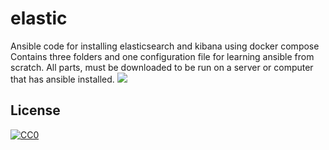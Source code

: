 # elastic
Ansible code for installing elasticsearch and kibana using docker compose
Contains three folders and one configuration file for learning ansible from scratch. All parts, must be downloaded to be run on a server or computer that has ansible installed.
![](https://hit.yhype.me/github/profile?user_id=1849174)
## License

[![CC0](http://mirrors.creativecommons.org/presskit/buttons/88x31/svg/cc-zero.svg)](LICENSE)
